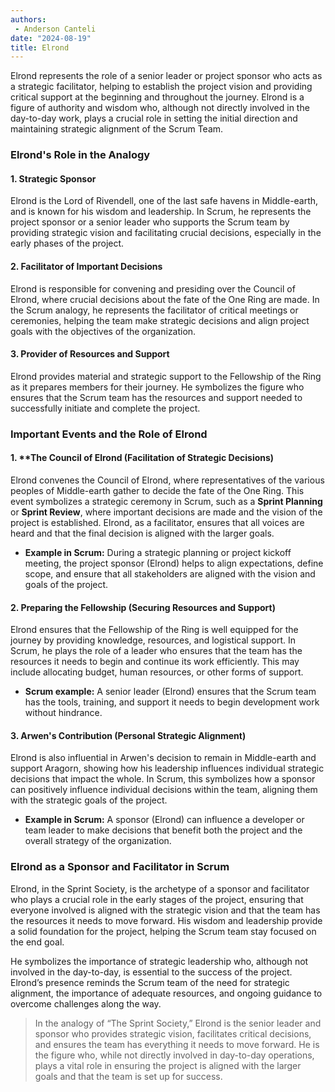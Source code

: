 ```yaml
---
authors:
 - Anderson Canteli
date: "2024-08-19"
title: Elrond
---
```


Elrond represents the role of a senior leader or project sponsor who acts as a strategic facilitator, helping to establish the project vision and providing critical support at the beginning and throughout the journey. Elrond is a figure of authority and wisdom who, although not directly involved in the day-to-day work, plays a crucial role in setting the initial direction and maintaining strategic alignment of the Scrum Team.

<!--more-->

### Elrond's Role in the Analogy

#### 1. Strategic Sponsor

Elrond is the Lord of Rivendell, one of the last safe havens in Middle-earth, and is known for his wisdom and leadership. In Scrum, he represents the project sponsor or a senior leader who supports the Scrum team by providing strategic vision and facilitating crucial decisions, especially in the early phases of the project.

#### 2. Facilitator of Important Decisions

Elrond is responsible for convening and presiding over the Council of Elrond, where crucial decisions about the fate of the One Ring are made. In the Scrum analogy, he represents the facilitator of critical meetings or ceremonies, helping the team make strategic decisions and align project goals with the objectives of the organization.

#### 3. Provider of Resources and Support

Elrond provides material and strategic support to the Fellowship of the Ring as it prepares members for their journey. He symbolizes the figure who ensures that the Scrum team has the resources and support needed to successfully initiate and complete the project.

### Important Events and the Role of Elrond

#### 1. **The Council of Elrond (Facilitation of Strategic Decisions)

Elrond convenes the Council of Elrond, where representatives of the various peoples of Middle-earth gather to decide the fate of the One Ring. This event symbolizes a strategic ceremony in Scrum, such as a **Sprint Planning** or **Sprint Review**, where important decisions are made and the vision of the project is established. Elrond, as a facilitator, ensures that all voices are heard and that the final decision is aligned with the larger goals.

- **Example in Scrum:** During a strategic planning or project kickoff meeting, the project sponsor (Elrond) helps to align expectations, define scope, and ensure that all stakeholders are aligned with the vision and goals of the project.

#### 2. Preparing the Fellowship (Securing Resources and Support)

Elrond ensures that the Fellowship of the Ring is well equipped for the journey by providing knowledge, resources, and logistical support. In Scrum, he plays the role of a leader who ensures that the team has the resources it needs to begin and continue its work efficiently. This may include allocating budget, human resources, or other forms of support.

- **Scrum example:** A senior leader (Elrond) ensures that the Scrum team has the tools, training, and support it needs to begin development work without hindrance.

#### 3. Arwen's Contribution (Personal Strategic Alignment)

Elrond is also influential in Arwen's decision to remain in Middle-earth and support Aragorn, showing how his leadership influences individual strategic decisions that impact the whole. In Scrum, this symbolizes how a sponsor can positively influence individual decisions within the team, aligning them with the strategic goals of the project.

- **Example in Scrum:** A sponsor (Elrond) can influence a developer or team leader to make decisions that benefit both the project and the overall strategy of the organization.

### Elrond as a Sponsor and Facilitator in Scrum

Elrond, in the Sprint Society, is the archetype of a sponsor and facilitator who plays a crucial role in the early stages of the project, ensuring that everyone involved is aligned with the strategic vision and that the team has the resources it needs to move forward. His wisdom and leadership provide a solid foundation for the project, helping the Scrum team stay focused on the end goal.

He symbolizes the importance of strategic leadership who, although not involved in the day-to-day, is essential to the success of the project. Elrond’s presence reminds the Scrum team of the need for strategic alignment, the importance of adequate resources, and ongoing guidance to overcome challenges along the way.

> In the analogy of “The Sprint Society,” Elrond is the senior leader and sponsor who provides strategic vision, facilitates critical decisions, and ensures the team has everything it needs to move forward. He is the figure who, while not directly involved in day-to-day operations, plays a vital role in ensuring the project is aligned with the larger goals and that the team is set up for success.